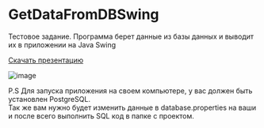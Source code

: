 # GetDataFromDBSwing
<p>Тестовое задание. Программа берет данные из базы данных и выводит их в приложении на Java Swing</p>
<a href='https://disk.yandex.ru/d/z2WBQU4GttgtgA'>Скачать презентацию</a>

<br>

![image](https://user-images.githubusercontent.com/93596353/183085453-b37a3ba6-f158-4869-b720-a1ed97acf4be.png)

P.S Для запуска приложения на своем компьютере, у вас должен быть установлен PostgreSQL.<br>
Так же вам нужно будет изменить данные в database.properties на ваши и после всего выполнить SQL код в папке с проектом.


